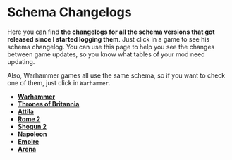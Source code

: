 # Schema Changelogs

Here you can find **the changelogs for all the schema versions that got released since I started logging them**. Just click in a game to see his schema changelog. You can use this page to help you see the changes between game updates, so you know what tables of your mod need updating.

Also, Warhammer games all use the same schema, so if you want to check one of them, just click in `Warhammer`.

- [**Warhammer**](./warhammer/changelog.md)
- [**Thrones of Britannia**](./thrones_of_britannia/changelog.md)
- [**Attila**](./attila/changelog.md)
- [**Rome 2**](./rome_2/changelog.md)
- [**Shogun 2**](./shogun_2/changelog.md)
- [**Napoleon**](./napoleon/changelog.md)
- [**Empire**](./empire/changelog.md)
- [**Arena**](./arena/changelog.md)